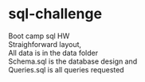 # sql-challenge
 Boot camp sql HW<br>
Straighforward layout,<br>
All data is in the data folder<br>
Schema.sql is the database design and<br>
Queries.sql is all queries requested 

